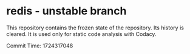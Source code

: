 # redis - unstable branch

This repository contains the frozen state of the repository.
Its history is cleared. It is used only for static code
analysis with Codacy.

Commit Time: 1724317048